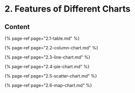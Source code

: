 # 2. Features of Different Charts

## Content

{% page-ref page="2.1-table.md" %}

{% page-ref page="2.2-column-chart.md" %}

{% page-ref page="2.3-line-chart.md" %}

{% page-ref page="2.4-pie-chart.md" %}

{% page-ref page="2.5-scatter-chart.md" %}

{% page-ref page="2.6-map-chart.md" %}





